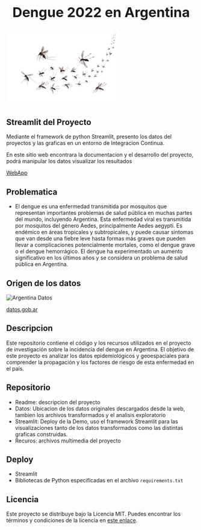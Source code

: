  <h1 style="text-align: center; font-size: 36px;">Dengue 2022 en Argentina</h1>

<img src="recursos/dengue-1.jpg" alt="Texto alternativo" width="300" height="200">


## Streamlit del Proyecto
Mediante el framework de python Streamlit, presento los datos del proyectos y las graficas en un entorno de Integracion Continua.

En este sitio web encontrara la documentacion y el desarrollo del proyecto, podrá manipular los datos visualizar los resultados 

[WebApp](https://diegomaneyro-dengue2022argentina-streamlitstreamlit-app-s1ebaa.streamlit.app/)

## Problematica

* El dengue es una enfermedad transmitida por mosquitos que representan importantes problemas de salud pública en muchas partes del mundo, incluyendo Argentina.
Esta enfermedad viral es transmitida por mosquitos del género Aedes, principalmente Aedes aegypti. Es endémico en áreas tropicales y subtropicales, y puede causar síntomas que van desde una fiebre leve hasta formas más graves que pueden llevar a complicaciones potencialmente mortales, como el dengue grave o el dengue hemorrágico. El dengue ha experimentado un aumento significativo en los últimos años y se considera un problema de salud pública en Argentina.


## Origen de los datos
![Argentina Datos](https://github.com/diegomaneyro/DengueZikaArgentina/blob/main/recursos/argentina-datos.png)

[datos.gob.ar](https://www.datos.gob.ar/ca/)

## Descripcion
Este repositorio contiene el código y los recursos utilizados en el proyecto de investigación sobre la incidencia del dengue en Argentina. El objetivo de este proyecto es analizar los datos epidemiológicos y geoespaciales para comprender la propagación y los factores de riesgo de esta enfermedad en el país.

## Repositorio
* Readme: descripcion del proyecto
* Datos: Ubicacion de los datos originales descargados desde la web, tambien los archivos transformados y el analisis exploratorio
* Streamlit: Deploy de la Demo, uso el framework Streamlit para las visualizaciones tanto de los datos transformados como las distintas graficas construidas.
* Recuros: archivos multimedia del proyecto
 
## Deploy

- Streamlit
- Bibliotecas de Python especificadas en el archivo `requirements.txt`


## Licencia

Este proyecto se distribuye bajo la Licencia MIT. Puedes encontrar los términos y condiciones de la licencia en [este enlace](https://opensource.org/licenses/MIT).

